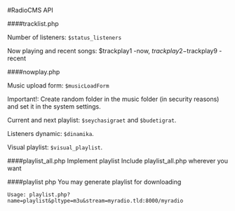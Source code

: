#RadioCMS API

####tracklist.php

Number of listeners: `$status_listeners`

Now playing and recent songs: $trackplay1 -now, $trackplay2-$trackplay9 - recent

####nowplay.php

Music upload form: `$musicLoadForm`
 
Important!: Create random folder in the music folder (in security reasons) and set it in the system settings.

Current and next playlist: `$seychasigraet` and `$budetigrat`.

Listeners dynamic: `$dinamika`.

Visual playlist: `$visual_playlist`.

####playlist_all.php
Implement playlist
Include playlist_all.php wherever you want

####playlist php
You may generate playlist for downloading

`Usage: playlist.php?name=playlist&pltype=m3u&stream=myradio.tld:8000/myradio`